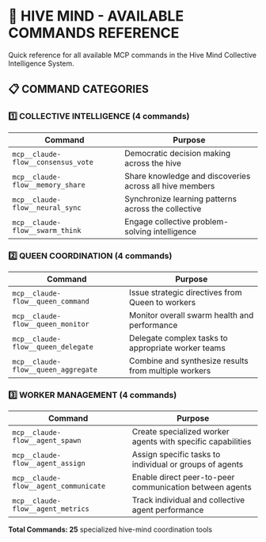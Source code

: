# 🧠 HIVE MIND - AVAILABLE COMMANDS REFERENCE

Quick reference for all available MCP commands in the Hive Mind Collective Intelligence System.

## 📋 COMMAND CATEGORIES

### 1️⃣ COLLECTIVE INTELLIGENCE (4 commands)
| Command | Purpose |
|---------|---------|
| `mcp__claude-flow__consensus_vote` | Democratic decision making across the hive |
| `mcp__claude-flow__memory_share` | Share knowledge and discoveries across all hive members |
| `mcp__claude-flow__neural_sync` | Synchronize learning patterns across the collective |
| `mcp__claude-flow__swarm_think` | Engage collective problem-solving intelligence |

### 2️⃣ QUEEN COORDINATION (4 commands)
| Command | Purpose |
|---------|---------|
| `mcp__claude-flow__queen_command` | Issue strategic directives from Queen to workers |
| `mcp__claude-flow__queen_monitor` | Monitor overall swarm health and performance |
| `mcp__claude-flow__queen_delegate` | Delegate complex tasks to appropriate worker teams |
| `mcp__claude-flow__queen_aggregate` | Combine and synthesize results from multiple workers |

### 3️⃣ WORKER MANAGEMENT (4 commands)
| Command | Purpose |
|---------|---------|
| `mcp__claude-flow__agent_spawn` | Create specialized worker agents with specific capabilities |
| `mcp__claude-flow__agent_assign` | Assign specific tasks to individual or groups of agents |
| `mcp__claude-flow__agent_communicate` | Enable direct peer-to-peer communication between agents |
| `mcp__claude-flow__agent_metrics` | Track individual and collective agent performance |

**Total Commands: 25** specialized hive-mind coordination tools